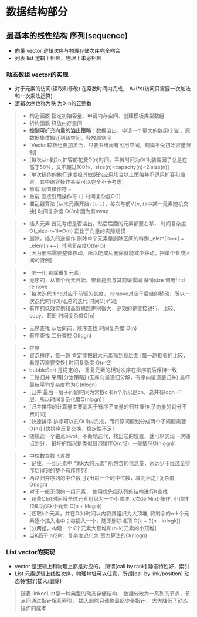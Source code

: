 
# 数据结构部分  

## 最基本的线性结构 序列(sequence)

- 向量 vector 逻辑次序与物理存储次序完全吻合  
- 列表 list   逻辑上相邻，物理上未必相邻  

### 动态数组 vector的实现
- 对于元素的访问(读取和修改) 在常数时间内完成， A+i*s(访问只需要一次加法和一次乘法运算)  
- 逻辑次序也称为秩 为0-n的正整数
 

> - 构造函数 指定初始容量、申请内存空间、创建模板类型数组
> - 析构函数  释放内存空间
> - **控制可扩充向量的溢出策略**：数据溢出，申请一个更大的数组(2倍)，原数据集体搬迁到新空间，释放原空间
> - [Vector较数组更加灵活，只要系统尚有可用空间，规模不受初始容量限制] 
> - [每次从n到2n,扩容都花费O(n)时间，平摊时间为O(1),装载因子总是在高于50%，又不超过100%，size(n)<capacity(n)<2∙size(n)]
> - [单次操作的执行速度极其敏感的应用场合以上策略并不适用扩容和缩容，其中缩容操作甚至可以完全不予考虑]
> - 重载 赋值操作符 `=`
> - 重载 直接引用操作符 `[]`  时间复杂度O(1)
> - 置乱器算法  [从末元素开始`V[i-1]`，每次与前V`[0,i)`中某一元素随机交换] 时间复杂度 O(3n) 因为有swap

> - 插入元素 首先考虑是否溢出，然后后面的元素都要右移， 时间复杂度 O(_size-r+1)=O(n) 正比于向量的实际规模
> - 删除，插入的逆操作  删除单个元素是删除区间的特例 _elem[lo++] = _elem[hi++];  时间复杂度O(hi-lo)
> - [因为删除需要整体移动，所以能成片删除就能减少移动，把单个看成区间的特例]

> - [唯一化 剔除重复元素] 
> - 无序的，从首个元素开始，查看是否与其前缀雷同  备份size  调用find remove
> - [每次迭代 find对应于前驱的长度， remove对应于后继的移动，所以一次迭代时间O[n],总的迭代 时间O[n^2]]
> - 有序的低效实例和高效思路差别很大，高效的是直接进行，比较、copy、截断 时间复杂度O[n]

> - 无序查找 从后向前，顺序查找 时间复杂度 O(n)
> - 有序查找 二分查找 O(logn)

> - 排序
> - 冒泡排序，每一趟 肯定能把最大元素筛到最后面 [每一趟相邻的比较，看是否需要交换] 时间复杂度 O(n^2)
> - bubbleSort 是稳定的， 重复元素的相对次序在排序前后保持一致
> - 二路归并 采用[分治策略] (无序向量递归分解，有序向量逐层归并)  最坏最佳平均复杂度均为O(nlogn)
> - [归并 最后一层子问题时间为常数c 有n个所以是cn，总共有logn +1 层，所以时间复杂化度O(nlogn)]
> - [归并排序的计算量主要消耗于有序子向量的归并操作,子向量的划分不费时间]
> - [快速排序 排序可以在O(1)内完成，而将原问题划分成两个子问题需要O(n)] [快排序反复交换，稳定性不足]
> - 随机选一个轴点pivot，不断地迭代，找出它的位置，就可以实现一次轴点划分， 最坏的情况是类似冒泡排序O(n^2), 一般情况O(nlogn)]




> - 中位数查找  K查找
> - [记住，一组元素中 “第k大的元素” 所包含的信息量，远远少于经过全排序后得到的整个有序序列]
> - 两路归并序列的中位数 [找出每一个的中位数，减而治之]  复杂度O(logn)
> - 对于一般无须的一组元素， 使用优先级队列的结构进行K查找
> - [花费O(n)时间将全体元素组织为一个小顶堆, k次delMin()操作, 小顶堆顶即为第k个元素 O(n + klogn)]
> - [任取k个元素，并在O(k)时间以内将其组织为大顶堆, 将剩余的n-k个元素逐个插入堆中；每插入一个，随即删除堆顶 O(k + 2(n - k)logk)]
> - [分两组，构建一个K个元素大顶堆和(n-k)元素的小顶堆]
> - 当K趋于 n/2时，复杂度退化为 蛮力算法的O(nlogn)

### List vector的实现

- vector 是逻辑上和物理上都是对应的， 所谓[call by rank]  静态特性好，索引
- List 元素逻辑上线性次序，物理地址可以任意，所谓[call by link/position] 动态特性好(插入/删除) 

> 链表 linkedList是一种典型的动态存储结构， 数据分散为一系列的节点，节点间通过指针相互索引， 插入删除只调整局部少量指针， 大大降低了动态操作的成本


